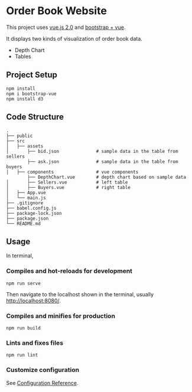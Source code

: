 # Order Book Website

This project uses [vue.js 2.0](https://vuejs.org/) and [bootstrap + vue](https://bootstrap-vue.js.org/).

It displays two kinds of visualization of order book data.
- Depth Chart
- Tables 

## Project Setup

```
npm install
npm i bootstrap-vue
npm install d3
```

## Code Structure
```
.
├── public                   
├── src
│   ├── assets 
│       ├── bid.json              # sample data in the table from sellers
        ├── ask.json              # sample data in the table from buyers
│   ├── components                # vue components
        ├── DepthChart.vue        # depth chart based on sample data
│       ├── Sellers.vue           # left table
│       ├── Buyers.vue            # right table
│   ├── App.vue
│   └── main.js                               
├── .gitignore
├── babel.config.js
├── package-lock.json
├── package.json
└── README.md
```

## Usage

In terminal, 

### Compiles and hot-reloads for development
```
npm run serve
```
Then navigate to the localhost shown in the terminal, usually [http://localhost:8080/](http://localhost:8080/).

### Compiles and minifies for production
```
npm run build
```

### Lints and fixes files
```
npm run lint
```

### Customize configuration
See [Configuration Reference](https://cli.vuejs.org/config/).

